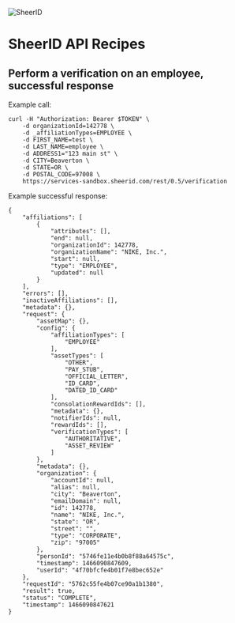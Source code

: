 ![SheerID](http://developer.sheerid.com/common/img/sheerid-logo-small.png)

SheerID API Recipes
===================

Perform a verification on an employee, successful response
------------------------------------

Example call:

    curl -H "Authorization: Bearer $TOKEN" \
        -d organizationId=142778 \
        -d _affiliationTypes=EMPLOYEE \
        -d FIRST_NAME=test \
        -d LAST_NAME=employee \
        -d ADDRESS1="123 main st" \
        -d CITY=Beaverton \
        -d STATE=OR \
        -d POSTAL_CODE=97008 \
        https://services-sandbox.sheerid.com/rest/0.5/verification

Example successful response:

    {
        "affiliations": [
            {
                "attributes": [],
                "end": null,
                "organizationId": 142778,
                "organizationName": "NIKE, Inc.",
                "start": null,
                "type": "EMPLOYEE",
                "updated": null
            }
        ],
        "errors": [],
        "inactiveAffiliations": [],
        "metadata": {},
        "request": {
            "assetMap": {},
            "config": {
                "affiliationTypes": [
                    "EMPLOYEE"
                ],
                "assetTypes": [
                    "OTHER",
                    "PAY_STUB",
                    "OFFICIAL_LETTER",
                    "ID_CARD",
                    "DATED_ID_CARD"
                ],
                "consolationRewardIds": [],
                "metadata": {},
                "notifierIds": null,
                "rewardIds": [],
                "verificationTypes": [
                    "AUTHORITATIVE",
                    "ASSET_REVIEW"
                ]
            },
            "metadata": {},
            "organization": {
                "accountId": null,
                "alias": null,
                "city": "Beaverton",
                "emailDomain": null,
                "id": 142778,
                "name": "NIKE, Inc.",
                "state": "OR",
                "street": "",
                "type": "CORPORATE",
                "zip": "97005"
            },
            "personId": "5746fe11e4b0b8f88a64575c",
            "timestamp": 1466090847609,
            "userId": "4f70bfcfe4b01f7e8bec652e"
        },
        "requestId": "5762c55fe4b07ce90a1b1380",
        "result": true,
        "status": "COMPLETE",
        "timestamp": 1466090847621
    }